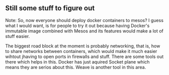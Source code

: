 
## Still some stuff to figure out

Note:
So, now everyone should deploy docker containers to mesos?
I guess what I would want, is for people to try it out
because having Docker's immutable image combined with Mesos
and its features would make a lot of stuff easier.

The biggest road block at the moment is probably networking,
that is, how to share networks between containers, which
would make it much easier wihtout jhaving to open ports in
firewalls and stuff. There are some tools out there which
helps in this. Docker has just aquired Socket plane which
means they are serios about this. Weave is another tool
in this area.
